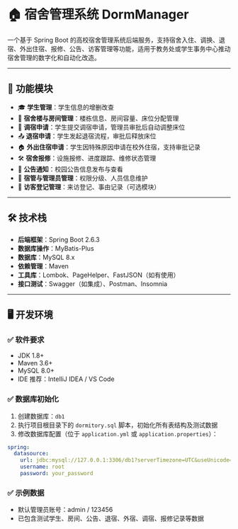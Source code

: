 # 🏠 宿舍管理系统 DormManager

一个基于 Spring Boot 的高校宿舍管理系统后端服务，支持宿舍入住、调换、退宿、外出住宿、报修、公告、访客管理等功能，适用于教务处或学生事务中心推动宿舍管理的数字化和自动化改造。

---

## 🧩 功能模块

- 🎓 **学生管理**：学生信息的增删改查  
- 🏢 **宿舍楼与房间管理**：楼栋信息、房间容量、床位分配管理  
- 🔄 **调宿申请**：学生提交调宿申请，管理员审批后自动调整床位  
- 📤 **退宿申请**：学生发起退宿流程，审批后释放床位  
- 🏠 **外出住宿申请**：学生因特殊原因申请在校外住宿，支持审批记录  
- 🛠 **宿舍报修**：设施报修、进度跟踪、维修状态管理  
- 📢 **公告通知**：校园公告信息发布与查看  
- 👮 **宿管与管理员管理**：权限分级、人员信息维护  
- 🧾 **访客登记管理**：来访登记、事由记录（可选模块）  

---

## 🛠 技术栈

- **后端框架**：Spring Boot 2.6.3  
- **数据库操作**：MyBatis-Plus  
- **数据库**：MySQL 8.x  
- **依赖管理**：Maven  
- **工具库**：Lombok、PageHelper、FastJSON（如有使用）  
- **接口测试**：Swagger（如集成）、Postman、Insomnia  

---

## 🖥️ 开发环境

### ✅ 软件要求

- JDK 1.8+  
- Maven 3.6+  
- MySQL 8.0+  
- IDE 推荐：IntelliJ IDEA / VS Code  

### ✅ 数据库初始化

1. 创建数据库：`db1`  
2. 执行项目根目录下的 `dormitory.sql` 脚本，初始化所有表结构及测试数据  
3. 修改数据库配置（位于 `application.yml` 或 `application.properties`）：

```yaml
spring:
  datasource:
    url: jdbc:mysql://127.0.0.1:3306/db1?serverTimezone=UTC&useUnicode=true&characterEncoding=utf-8&useSSL=false
    username: root
    password: your_password
````
### ✅ 示例数据
- 默认管理员账号：admin / 123456
- 已包含测试学生、房间、公告、退宿、外宿、调宿、报修记录等数据

